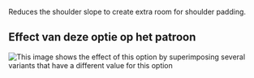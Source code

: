 Reduces the shoulder slope to create extra room for shoulder padding.

## Effect van deze optie op het patroon

![This image shows the effect of this option by superimposing several variants that have a different value for this option](carlton_shoulderslopereduction_sample.svg "Effect of this option on the pattern")
